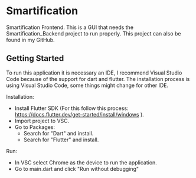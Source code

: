 # Smartification

Smartification Frontend. This is a GUI that needs the Smartification_Backend project to run properly. This project can also be found in my GitHub.

## Getting Started

To run this application it is necessary an IDE, I recommend Visual Studio Code because of the support for dart and flutter. The installation process is using Visual Studio Code, some things might change for other IDE.

Installation:
  - Install Flutter SDK (For this follow this process: https://docs.flutter.dev/get-started/install/windows ).
  - Import project to VSC.
  - Go to Packages:
    - Search for "Dart" and install.
    - Search for "Flutter" and install.
    
Run:
 - In VSC select Chrome as the device to run the application.
 - Go to main.dart and click "Run without debugging"

